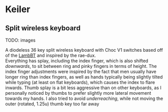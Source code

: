 # Keiler
## Split wireless keyboard

TODO: images

A diodeless 36 key split wireless keyboard with Choc V1 switches based off of the [LambBT](https://github.com/johnlamb/LambBT) and inspired by the rae-dux.  
Everything has splay, including the index finger, which is also shifted *downwards*, to sit between ring and pinky fingers in terms of height.
The index finger adjustments were inspired by the fact that men usually have longer ring than index fingers, as well as hands typically being slightly tilted while typing (at least on flat keyboards), which causes the index to flare inwards.
Thumb splay is a bit less aggressive than on other keyboards, as I personally noticed by thumbs to prefer slightly more lateral movement towards my hands.
I also tried to avoid *underreaching*, while not moving the outer (rotated, 1.25u) thumb key too far away
